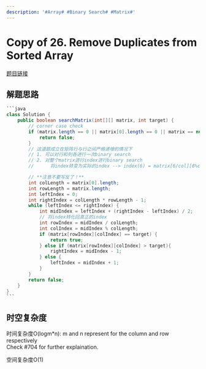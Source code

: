 ```yaml
---
description: '#Array# #Binary Search# #Matrix#'
---
```


# Copy of 26. Remove Duplicates from Sorted Array

[题目链接](https://leetcode.com/problems/search-a-2d-matrix/description/)

## 解题思路

````java
```java
class Solution {
    public boolean searchMatrix(int[][] matrix, int target) {
        // corner case check 
        if (matrix.length == 0 || matrix[0].length == 0 || matrix == null) {
            return false;
        }
        // 这道题成立在矩阵行与行之间严格递增的情况下
        // 1. 可以对行和列各进行一次binary search
        // 2. 对整个matrix进行index进行binary search
        //      将index转变为实际的index --> index(6) = matrix[6/col][6%col]

        // **注意不要写反了！**
        int colLength = matrix[0].length;
        int rowLength = matrix.length;
        int leftIndex = 0;
        int rightIndex = colLength * rowLength - 1;
        while (leftIndex <= rightIndex) {
            int midIndex = leftIndex + (rightIndex - leftIndex) / 2;
            // 将index转化回真正的index
            int rowIndex = midIndex / colLength;
            int colIndex = midIndex % colLength;
            if (matrix[rowIndex][colIndex] == target) {
                return true;
            } else if (matrix[rowIndex][colIndex] > target){
                rightIndex = midIndex - 1;
            } else {
                leftIndex = midIndex + 1;
            }
        }
        return false;
    }
}
```
````

## 时空复杂度

时间复杂度O(logm\*n): m and n represent for the column and row respectively\
Check #704 for further explaination.

空间复杂度O(1)
